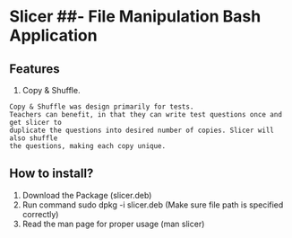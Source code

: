 # Slicer ##- File Manipulation Bash Application

## Features
1. Copy & Shuffle. 

```
Copy & Shuffle was design primarily for tests.
Teachers can benefit, in that they can write test questions once and get slicer to 
duplicate the questions into desired number of copies. Slicer will also shuffle 
the questions, making each copy unique.
```

## How to install?
1. Download the Package (slicer.deb)
2. Run command sudo dpkg -i slicer.deb (Make sure file path is specified correctly)
3. Read the man page for proper usage (man slicer)
